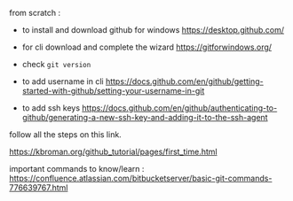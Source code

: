 from scratch :
 - to install and download github for windows  https://desktop.github.com/

 - for cli download and complete the wizard    https://gitforwindows.org/ 

 - check ``` git version ```

 - to add username in cli https://docs.github.com/en/github/getting-started-with-github/setting-your-username-in-git 

 - to add ssh keys https://docs.github.com/en/github/authenticating-to-github/generating-a-new-ssh-key-and-adding-it-to-the-ssh-agent   




follow all the steps on this link.

https://kbroman.org/github_tutorial/pages/first_time.html


important commands to know/learn : https://confluence.atlassian.com/bitbucketserver/basic-git-commands-776639767.html
